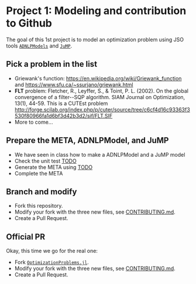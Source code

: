 # Project 1: Modeling and contribution to Github

The goal of this 1st project is to model an optimization problem using JSO tools [`ADNLPModels`](https://github.com/JuliaSmoothOptimizers/ADNLPModels.jl) and [`JuMP`](https://jump.dev).

## Pick a problem in the list

- Griewank's function: 
  https://en.wikipedia.org/wiki/Griewank_function and https://www.sfu.ca/~ssurjano/griewank.html
- **FLT** problem: 
  Fletcher, R., Leyffer, S., & Toint, P. L. (2002). On the global convergence of a filter--SQP algorithm. SIAM Journal on Optimization, 13(1), 44-59.
  This is a CUTEst problem http://forge.scilab.org/index.php/p/cuter/source/tree/c6cf4d16c93363f3530f80966fa1d6bf3d42b3d2/sif/FLT.SIF
- More to come...

## Prepare the META, ADNLPModel, and JuMP

- We have seen in class how to make a ADNLPModel and a JuMP model
- Check the unit test [TODO]()
- Generate the META using [TODO]()
- Complete the META

## Branch and modify

- Fork this repository.
- Modify your fork with the three new files, see [CONTRIBUTING.md]().
- Create a Pull Request.

## Official PR

Okay, this time we go for the real one:
- Fork [`OptimizationProblems.jl`](https://github.com/JuliaSmoothOptimizers/OptimizationProblems.jl).
- Modify your fork with the three new files, see [CONTRIBUTING.md]().
- Create a Pull Request.
